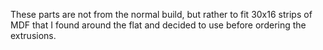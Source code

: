 These parts are not from the normal build, but rather
to fit 30x16 strips of MDF that I found around the flat
and decided to use before ordering the extrusions.
